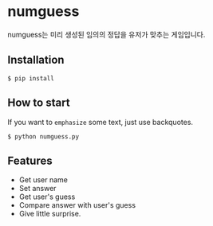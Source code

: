 # numguess

numguess는 미리 생성된 임의의 정답을 유저가 맞추는 게임입니다.

## Installation

```shell
$ pip install
```
## How to start

If you want to `emphasize` some text, just use backquotes.

```shell
$ python numguess.py
```
## Features

- Get user name
- Set answer
- Get user's guess
- Compare answer with user's guess
- Give little surprise.
